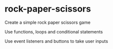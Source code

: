 # rock-paper-scissors
Create a simple rock paper scissors game

Use functions, loops and conditional statements

Use event listeners and buttons to take user inputs
